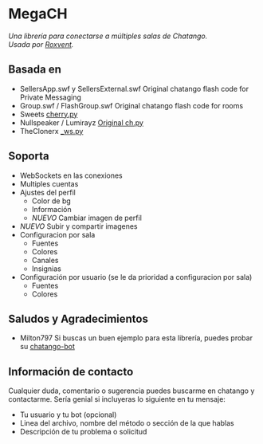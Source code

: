 # MegaCH

_Una librería para conectarse a múltiples salas de Chatango._</br>
_Usada por [Roxvent](https://roxvent.chatango.com/)._

## Basada en

- SellersApp.swf y SellersExternal.swf  Original chatango flash code for Private Messaging
- Group.swf / FlashGroup.swf            Original chatango flash code for rooms
- Sweets                 [cherry.py](https://github.com/Sweets/Cherry-Blossom)
- Nullspeaker / Lumirayz [Original ch.py](https://github.com/Nullspeaker/ch.py)
- TheClonerx             [_ws.py](https://github.com/TheClonerx/ch.py)

## Soporta

- WebSockets en las conexiones
- Multiples cuentas
- Ajustes del perfil
  - Color de bg
  - Información
  - _NUEVO_ Cambiar imagen de perfil
- _NUEVO_ Subir y compartir imagenes
- Configuracion por sala
  - Fuentes
  - Colores
  - Canales
  - Insignias
- Configuración por usuario (se le da prioridad a configuracion por sala)
  - Fuentes
  - Colores

## Saludos y Agradecimientos

- Milton797 Si buscas un buen ejemplo para esta librería, puedes probar su [chatango-bot](https://github.com/Milton797/chatango-bot)

## Información de contacto

Cualquier duda, comentario o sugerencia puedes buscarme en chatango y contactarme.
Sería genial si incluyeras lo siguiente en tu mensaje:

- Tu usuario y tu bot (opcional)
- Linea del archivo, nombre del método o sección de la que hablas
- Descripción de tu problema o solicitud
